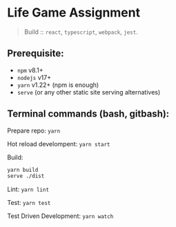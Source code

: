 # Life Game Assignment



> Build :: ```react```, ```typescript```, ```webpack```, ```jest```.

## Prerequisite:
  - ```npm``` v8.1+
  - ```nodejs``` v17+
  - ```yarn``` v1.22+  (npm is enough)
  - ```serve``` (or any other static site serving alternatives)

## Terminal commands (bash, gitbash):

Prepare repo: ```yarn```

Hot reload develompent: ```yarn start```

Build:
```bash
yarn build
serve ./dist
```

Lint: ```yarn lint```

Test: ```yarn test```

Test Driven Development: ```yarn watch```